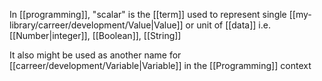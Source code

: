 In [[programming]], "scalar" is the [[term]] used to represent single [[my-library/carreer/development/Value|Value]] or unit of [[data]] i.e. [[Number|integer]], [[Boolean]], [[String]]

It also might be used as another name for [[carreer/development/Variable|Variable]] in the [[Programming]] context
